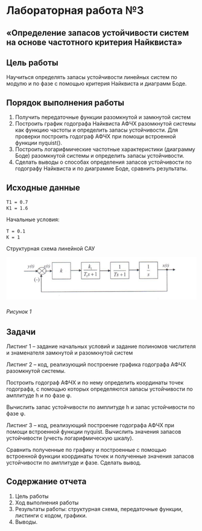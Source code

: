 # Лабораторная работа №3
## «Определение запасов устойчивости систем на основе частотного критерия Найквиста»

## Цель работы
Научиться определять запасы устойчивости линейных систем по модулю и по фазе с помощью критерия Найквиста и диаграмм Боде.

## Порядок выполнения работы
1. Получить передаточные функции разомкнутой и замкнутой систем
2. Построить график годографа Найквиста АФЧХ разомкнутой системы как функцию частоты и определить запасы устойчивости. Для проверки построить годограф АФЧХ при помощи встроенной функции nyquist().
3. Построить логарифмические частотные характеристики (диаграмму Боде) разомкнутой системы и определить запасы устойчивости.
4. Сделать выводы о способах определения запасов устойчивости по годографу Найквиста и по диаграмме Боде, сравнить результаты.

## Исходные данные
```
Т1 = 0.7
К1 = 1.6
```
Начальные условия:
```
Т = 0.1
К = 1
```
Структурная схема линейной САУ

<div align="center">

</div>

![struct_sch](struct_sch.png)

###### Рисунок 1


## Задачи

Листинг 1 – задание начальных условий и задание полиномов числителя и знаменателя замкнутой и разомкнутой систем

Листинг 2 – код, реализующий построение графика годографа АФЧХ разомкнутой системы.

Построить годограф АФЧХ и по нему определить координаты точек годографа, с помощью которых определяются запасы устойчивости по амплитуде h и по фазе φ.

Вычислить запас устойчивости по амплитуде h и запас устойчивости по фазе φ.

Листинг 3 – код, реализующий   построение годографа АФЧХ при помощи встроенной функции nyquist. Вычислить значения запасов устойчивости (учесть логарифмическую шкалу).

Сравнить полученные по графику и построенные с помощью встроенной функции координаты точек и полученные значения запасов устойчивости по амплитуде и фазе. Сделать вывод.

## Содержание отчета

1. Цель работы
2. Ход выполнения работы
3. Результаты работы: структурная схема, передаточные функции, листинги с кодом, графики.
4. Выводы.
